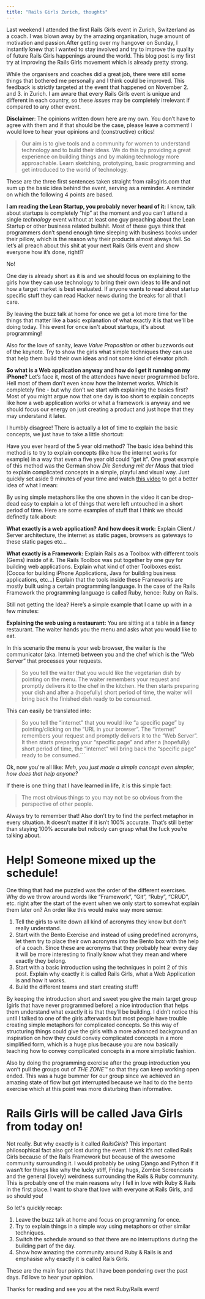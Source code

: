 ```yaml
---
title: "Rails Girls Zurich, thoughts"
---
```


Last weekend I attended the first Rails Girls event in Zurich,
Switzerland as a coach. I was blown away by the amazing organisation, 
huge amount of motivation and passion.After getting over my hangover on Sunday, 
I instantly knew that I wanted to stay involved and try to improve the quality 
of future Rails Girls happenings around the world. This blog post is my first 
try at improving the Rails Girls movement which is already pretty strong.

While the organisers and coaches did a great job, there were still
some things that bothered me personally and I think could be improved.
This feedback is strictly targeted at the event that happened on
November 2. and 3. in Zurich. I am aware that every Rails Girls event
is unique and different in each country, so these *issues* may be completely
irrelevant if compared to any other event.   

<b>Disclaimer</b>: The opinions written down here are my own. You don’t have
to agree with them and if that should be the case, please leave a comment!
I would love to hear your opinions and (constructive) critics!

>Our aim is to give tools and a community for women to understand
technology and to build their ideas.
We do this by providing a great experience on building things and by
making technology more approachable.
Learn sketching, prototyping, basic programming and get introduced to
the world of technology.

These are the three first sentences taken straight from railsgirls.com
that sum up the basic idea behind the event, serving as a reminder.
A reminder on which the following 4 points are based.

<b>I am reading the Lean Startup, you probably never heard of it:</b>
I know, talk about startups is completely “hip” at the moment and you
can’t attend a single *technology* event without at least one guy
preaching
about the Lean Startup or other business related bullshit. Most of
these guys think that programmers don’t spend enough time sleeping
with business
books under their pillow, which is the reason why their products
almost always fail. So let’s all preach about this shit at your next
Rails Girls event and show everyone how it’s done, right!?

No!

One day is already short as it is and we should focus on explaining to the girls
how they can use technology to bring their own ideas to life and not
how a target market is best evaluated.
If anyone wants to read about startup specific stuff they can read Hacker news during
the breaks for all that I care.

By leaving the buzz talk at home for once we get a lot more time for the things that matter
like a basic explanation of what exactly it is that we'll be doing today.
This event for once isn't about startups, it's about programming!

Also for the love of sanity, leave *Value Proposition* or other
buzzwords out of the keynote. Try to show the girls what simple
techniques they can use that help them build their own ideas and not some kind of elevator pitch.

<b>So what is a Web application anyway and how do I get it running on my iPhone?</b>
Let’s face it, most of the attendees have never programmed before.
Hell most of them don’t even know how the Internet works. Which is
completely fine - but
why don’t we start with explaining the basics first? Most of you might
argue now that one day is too short to explain concepts like how a web
application works
or what a framework is anyway and we should focus our energy on just
creating a product and just hope that they may understand it later.

I humbly disagree! There is actually a lot of time to explain the
basic concepts, we just have to take a little shortcut:

Have you ever heard of the 5 year old method? The basic idea behind
this method is to try to explain concepts (like how the internet works
for example) in a way
that even a five year old could “get it”. One great example of this
method was the German show *Die Sendung mit der Maus* that tried to
explain complicated concepts
in a simple, playful and visual way. Just quickly set aside 9 minutes
of your time and watch [this video](http://www.youtube.com/watch?v=vfXsdbnPjX4) to get a better idea
of what I mean:

By using simple metaphors like the one shown in the video it can be
drop-dead easy to explain a lot of things that were left untouched in
a short period of time.
Here are some examples of stuff that I think we should definetly talk about:

<b>What exactly is a web application? And how does it work:</b> Explain Client / Server architecture, the internet as static pages, browsers as gateways to these static pages etc…


<b>What exactly is a Framework:</b>
Explain Rails as a Toolbox with different tools (Gems) inside of it. The Rails Toolbox was put together by one guy for building web applications.
Explain what kind of other Toolboxes exist. (Cocoa for building iPhone Applications, Java for building business applications, etc...)
Explain that the tools inside these Frameworks are mostly built using a certain programming language.
In the case of the Rails Framework the programming language is called Ruby, hence: Ruby on Rails.

Still not getting the Idea? Here’s a simple example that I came up with in a few minutes:

<b>Explaining the web using a restaurant:</b>
You are sitting at a table in a fancy restaurant. The waiter hands you the menu and asks what you would like to eat.

In this scenario the menu is your web browser, the waiter is the communicator (aka. Internet) between you and the chef which is the “Web Server” that processes
your requests.

> So you tell the waiter that you would like the vegetarian dish by pointing on the menu. The waiter remembers your request and promptly delivers it to the chef in the kitchen. He then starts preparing your dish and after a (hopefully) short period of time, the waiter will bring back the finished dish ready to be consumed.

This can easily be translated into:   
> So you tell the “internet” that you would like “a specific page” by
pointing/clicking on the “URL in your browser”. The “internet”
remembers your request and promptly
delivers it to the “Web Server”. It then starts preparing your
“specific page” and after a (hopefully) short period of time, the
“internet” will bring back the “specific page”
ready to be consumed.```

Ok, now you're all like:
*Meh, you just made a simple concept even simpler, how does that help anyone?*

If there is one thing that I have learned in life, it is this simple fact:

>The most obvious things to you may not be so obvious from the
perspective of other people.

Always try to remember that! Also don’t try to find the perfect
metaphor in every situation. It doesn’t matter if it isn’t 100%
accurate. That’s still better than staying
100% accurate but nobody can grasp what the fuck you’re talking about.

# Help! Someone mixed up the schedule!

One thing that had me puzzled was the order of the different exercises.
Why do we throw around words like “Framework”, “Git”, “Ruby”, “CRUD”,
etc. right after the start of the event when we only start to somewhat
explain them later on?
An order like this would make way more sense:

1. Tell the girls to write down all kind of acronyms they know but
don’t really understand.
2. Start with the Bento Exercise and instead of using predefined
acronyms, let them try to place their own acronyms into the Bento box
with the help of a coach. Since these
are acronyms that they probably hear every day it will be more
interesting to finally know what they mean and where exactly they
belong.
3. Start with a basic introduction using the techniques in point 2 of
this post. Explain why exactly it is called Rails Girls, what a
Web Application is and how it works.
4. Build the different teams and start creating stuff!

By keeping the introduction short and sweet you give the main target
group (girls that have never programmed before) a nice introduction
that helps them understand what exactly it is that they’ll be
building. I didn’t notice this until I talked to one of the girls
afterwards but most people have trouble creating simple metaphors for
complicated concepts. So this way of structuring things could give the
girls with a more advanced background an inspiration on how they could
convey complicated concepts in a more simplified form, which is a huge
plus because you are now basically teaching how to convey complicated
concepts in a more simplistic fashion.

Also by doing the programming exercise after the group introduction
you won’t pull the groups out of *THE ZONE&#8482;* so that they can
keep working open ended.
This was a huge bummer for our group since we achieved an amazing
state of flow but got interrupted because we had to do the bento
exercise which at this point was more disturbing than informative.

# Rails Girls will be called Java Girls from today on!

Not really. But why exactly is it called *RailsGirls*? This important
philosophical fact also got lost during the event.
I think it’s not called Rails Girls because of the Rails Framework but
because of the awesome community surrounding it.
I would probably be using Django and Python if it wasn’t for things
like why the lucky stiff, Friday hugs, Zombie Screencasts and the
general (lovely)
weirdness surrounding the Rails & Ruby community. This is probably one
of the main reasons why I fell in love with Ruby & Rails in the first
place.
I want to share that love with everyone at Rails Girls, and so should you!

So let's quickly recap:

1. Leave the buzz talk at home and focus on programming for once.
2. Try to explain things in a simple way using metaphors or other similar techniques.
3. Switch the schedule around so that there are no interruptions during the building part of the day.
4. Show how amazing the community around Ruby & Rails is and emphasise why exactly it is called Rails Girls.

These are the main four points that I have been
pondering over the past days. I'd love to hear your opinion.

Thanks for reading and see you at the next Ruby/Rails event!
